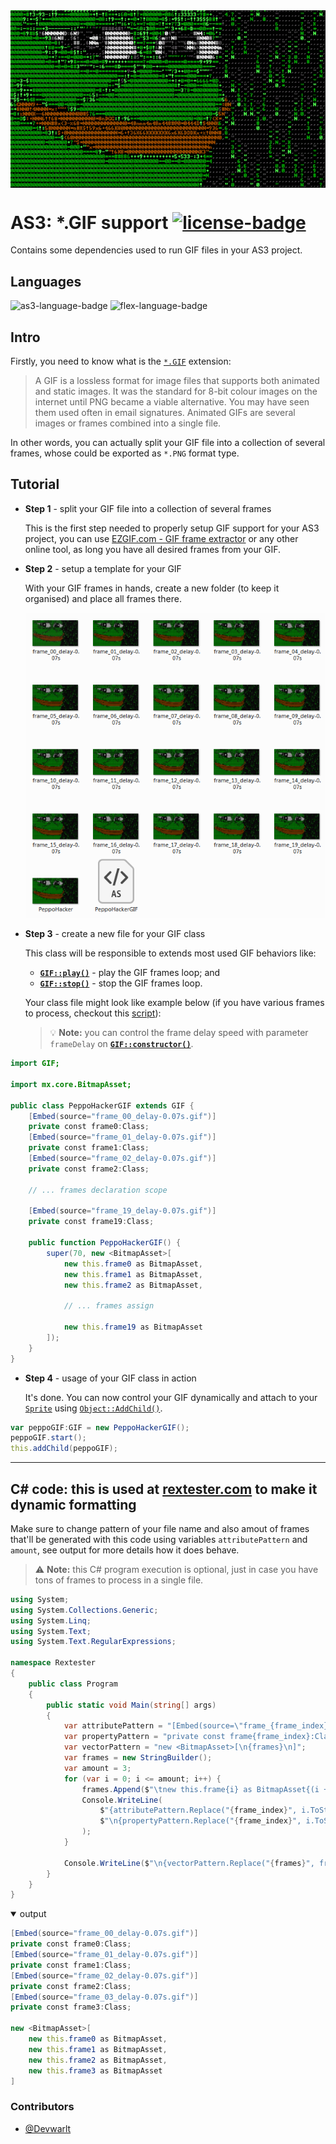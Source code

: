 <img align="center" src="/src/Gif_PeppoHacker/PeppoHacker.gif"/>

# AS3: *.GIF support [![license-badge]][license]
Contains some dependencies used to run GIF files in your AS3 project.

## Languages
![as3-language-badge] ![flex-language-badge]

## Intro
Firstly, you need to know what is the [`*.GIF`][ref-1] extension:
> A GIF is a lossless format for image files that supports both animated and static images. It was the standard for 8-bit colour images on the internet until PNG became a viable alternative. You may have seen them used often in email signatures. Animated GIFs are several images or frames combined into a single file.

In other words, you can actually split your GIF file into a collection of several frames, whose could be exported as `*.PNG` format type.

## Tutorial
- **Step 1** - split your GIF file into a collection of several frames

   This is the first step needed to properly setup GIF support for your AS3 project, you can use [EZGIF.com - GIF frame extractor][ref-3] or any other online tool, as long you have all desired frames from your GIF.
   
- **Step 2** - setup a template for your GIF

   With your GIF frames in hands, create a new folder (to keep it organised) and place all frames there.
   
   ![media-1]
   
- **Step 3** - create a new file for your GIF class

   This class will be responsible to extends most used GIF behaviors like:
   - [**`GIF::play()`**][dref-1] - play the GIF frames loop; and
   - [**`GIF::stop()`**][dref-2] - stop the GIF frames loop.
   
   Your class file might look like example below (if you have various frames to process, checkout this [script][ref-6]):
   
   > :bulb: **Note:** you can control the frame delay speed with parameter `frameDelay` on [**`GIF::constructor()`**][dref-3].
   
```actionscript
import GIF;

import mx.core.BitmapAsset;

public class PeppoHackerGIF extends GIF {
    [Embed(source="frame_00_delay-0.07s.gif")]
    private const frame0:Class;
    [Embed(source="frame_01_delay-0.07s.gif")]
    private const frame1:Class;
    [Embed(source="frame_02_delay-0.07s.gif")]
    private const frame2:Class;
    
    // ... frames declaration scope
    
    [Embed(source="frame_19_delay-0.07s.gif")]
    private const frame19:Class;

    public function PeppoHackerGIF() {
        super(70, new <BitmapAsset>[
            new this.frame0 as BitmapAsset,
            new this.frame1 as BitmapAsset,
            new this.frame2 as BitmapAsset,
            
            // ... frames assign
            
            new this.frame19 as BitmapAsset
        ]);
    }
}
```
- **Step 4** - usage of your GIF class in action

   It's done. You can now control your GIF dynamically and attach to your [`Sprite`][ref-4] using [`Object::AddChild()`][ref-5].
   
```actionscript
var peppoGIF:GIF = new PeppoHackerGIF();
peppoGIF.start();
this.addChild(peppoGIF);
```

---

## C# code: this is used at [rextester.com][ref-2] to make it dynamic formatting

Make sure to change pattern of your file name and also amout of frames that'll be generated with this code using variables `attributePattern` and `amount`, see output for more details how it does behave.

> :warning: **Note:** this C# program execution is optional, just in case you have tons of frames to process in a single file.

```csharp
using System;
using System.Collections.Generic;
using System.Linq;
using System.Text;
using System.Text.RegularExpressions;

namespace Rextester
{
    public class Program
    {
        public static void Main(string[] args)
        {
            var attributePattern = "[Embed(source=\"frame_{frame_index}_delay-0.07s.gif\")]";
            var propertyPattern = "private const frame{frame_index}:Class;";
            var vectorPattern = "new <BitmapAsset>[\n{frames}\n]";
            var frames = new StringBuilder();
            var amount = 3;
            for (var i = 0; i <= amount; i++) {
                frames.Append($"\tnew this.frame{i} as BitmapAsset{(i + 1 > amount ? "" : ",\n")}");
                Console.WriteLine(
                    $"{attributePattern.Replace("{frame_index}", i.ToString("00"))}" +
                    $"\n{propertyPattern.Replace("{frame_index}", i.ToString())}"
                );
            }

            Console.WriteLine($"\n{vectorPattern.Replace("{frames}", frames.ToString())}");
        }
    }
}
```

<details open>
<summary>output</summary>

```actionscript
[Embed(source="frame_00_delay-0.07s.gif")]
private const frame0:Class;
[Embed(source="frame_01_delay-0.07s.gif")]
private const frame1:Class;
[Embed(source="frame_02_delay-0.07s.gif")]
private const frame2:Class;
[Embed(source="frame_03_delay-0.07s.gif")]
private const frame3:Class;

new <BitmapAsset>[
	new this.frame0 as BitmapAsset,
	new this.frame1 as BitmapAsset,
	new this.frame2 as BitmapAsset,
	new this.frame3 as BitmapAsset
]
```
</details>

### Contributors
- [@Devwarlt][devwarlt-ref]

[devwarlt-ref]: https://github.com/Devwarlt

[as3-language-badge]: https://img.shields.io/badge/ActionScript-3.0-yellow?logo=adobe&style=plastic
[flex-language-badge]: https://img.shields.io/badge/FLEX-gray?logo=adobe&style=plastic

[license-badge]: https://img.shields.io/badge/License-WTFPL-black?style=plastic
[license]: /LICENSE

[dref-1]: https://github.com/Devwarlt/as3-gif-support/blob/cdcae582acab567d138b03cc083f310ab387a3a0/src/GIF.as#L31-L37
[dref-2]: https://github.com/Devwarlt/as3-gif-support/blob/cdcae582acab567d138b03cc083f310ab387a3a0/src/GIF.as#L39-L46
[dref-3]: https://github.com/Devwarlt/as3-gif-support/blob/cdcae582acab567d138b03cc083f310ab387a3a0/src/GIF.as#L9

[ref-1]: https://digitalcommunications.wp.st-andrews.ac.uk/2019/06/14/what-is-a-gif-file/#:~:text=A%20GIF%20is%20a%20lossless,combined%20into%20a%20single%20file.
[ref-2]: https://rextester.com
[ref-3]: https://ezgif.com/split
[ref-4]: https://help.adobe.com/en_US/FlashPlatform/reference/actionscript/3/flash/display/Sprite.html
[ref-5]: https://help.adobe.com/pt_BR/FlashPlatform/reference/actionscript/3/mx/states/AddChild.html
[ref-6]: #c-code-this-is-used-at-rextestercom-to-make-it-dynamic-formatting

[media-1]: /media/gif_template_1.PNG
